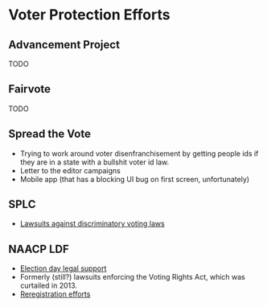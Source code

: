 Voter Protection Efforts
====

Advancement Project
---

TODO

Fairvote
---

TODO

Spread the Vote
----

- Trying to work around voter disenfranchisement by getting people ids if they are in a state with a bullshit voter id law.
- Letter to the editor campaigns
- Mobile app (that has a blocking UI bug on first screen, unfortunately)

SPLC
---

- [Lawsuits against discriminatory voting laws](https://www.splcenter.org/news/2016/06/01/louisiana-repeals-discriminatory-voting-law-splc-withdraw-lawsuit)

NAACP LDF
---

- [Election day legal support](http://www.naacpldf.org/case-issue/prepared-vote)
- Formerly (still?) lawsuits enforcing the Voting Rights Act, which was curtailed in 2013.
- [Reregistration efforts](http://www.naacpldf.org/reclaim-your-vote)
